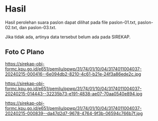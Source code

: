 # Hasil

Hasil perolehan suara paslon dapat dilihat pada file paslon-01.txt, paslon-02.txt, dan paslon-03.txt.

Jika tidak ada, artinya data tersebut belum ada pada SIREKAP.

## Foto C Plano

https://sirekap-obj-formc.kpu.go.id/e651/pemilu/ppwp/31/74/01/10/04/3174011004037-20240215-000416--6e094db2-8210-4c61-b21e-24f3a86ede2c.jpg

https://sirekap-obj-formc.kpu.go.id/e651/pemilu/ppwp/31/74/01/10/04/3174011004037-20240215-014443--32235b73-e191-4838-ae07-70aa0540e894.jpg

https://sirekap-obj-formc.kpu.go.id/e651/pemilu/ppwp/31/74/01/10/04/3174011004037-20240215-000839--da47d2d7-9678-4764-9f3b-06594c766b7f.jpg
